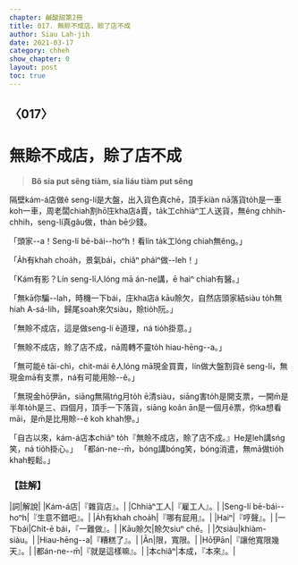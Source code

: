 ```yaml
---
chapter: 鹹酸甜第2冊
title: 017. 無賒不成店，賒了店不成
author: Siau Lah-jih
date: 2021-03-17
category: chheh
show_chapter: 0
layout: post
toc: true
---
```


## 〈017〉
# 無賒不成店，賒了店不成
> **Bô sia put sêng tiàm, sia liáu tiàm put sêng**

隔壁kám-á店做ê seng-lí是大盤，出入貨色真chē，頂手kiàn nā落貨to̍h是一車koh一車，周老闆chiah割hō͘庄kha店á賣，ta̍k工chhiàⁿ工人送貨，無êng chhih-chhih，seng-lí真gâu做，thàn bē少錢。

「頭家--a！Seng-lí bē-bái--hoⁿh！看lín ta̍k工lóng chiah無êng。」

「A̍h有khah choa̍h，景氣bái，chiâⁿ pháiⁿ做--leh！」

「Kám有影？Lín seng-lí人lóng mā án-ne講，ē haiⁿ chiah有醫。」

「無kā你騙--lah，時機一下bái，庄kha店á kāu賒欠，自然店頭家結siàu to̍h無hiah A-sá-lih，歸尾soah來欠siàu，賒tio̍h阮。」

「無賒不成店，這是做seng-lí ê道理，ná tio̍h掛意。」

「無賒不成店，賒了店不成，nā周轉不靈to̍h hiau-hēng--a。」

「無可能ê tāi-chì，chit-mái ê人lóng mā現金買賣，lín做大盤割貨ê seng-lí，無現金mā有支票，ná有可能用賒--ê。」

「無現金hō͘伊ān，siāng無隔tńg月to̍h ē清siàu，siāng害to̍h是開支票，一開m̄是半年to̍h是三、四個月，頂手一下落貨，siāng koân ān是一個月ê票，你ka想看māi，是m̄是比用賒--ê koh khah慘。」

「自古以來，kám-á店本chiâⁿ to̍h『無賒不成店，賒了店不成。』He是leh講sńg笑，ná tio̍h掛心。」
「都án-ne--m̄，bóng講bóng笑，bóng消遣，無mā做tio̍h khah輕鬆。」

### 【註解】

|詞|解說|
|Kám-á店|『雜貨店』。|
|Chhiàⁿ工人|『雇工人』。|
|Seng-lí bē-bái--hoⁿh|『生意不錯吧』。|
|A̍h有khah choa̍h|『哪有屁用』。|
|Haiⁿ|『哼聲』。|
|一下bái|Chi̍t-ē bái，『一難做』。|
|Kāu賒欠|賒欠siuⁿ chē。|
|欠siàu|khiàm-siàu。|
|Hiau-hēng--a|『糟糕了』。|
|Ān|限，寬限。|
|Hō͘伊ān|『讓他寬限幾天』。|
|都án-ne--m̄|『就是這樣嘛』。|
|本chiâⁿ|本成，『本來』。|

